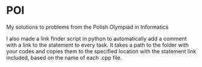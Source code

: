 # POI
My solutions to problems from the Polish Olympiad in Informatics

I also made a link finder script in python to automatically add a comment with a link to the statement to every task.
It takes a path to the folder with your codes and copies them to the specified location with the statement link included, based on the name of each .cpp file.

